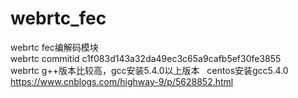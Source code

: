 # webrtc_fec
webrtc fec编解码模块  
webrtc commitid c1f083d143a32da49ec3c65a9cafb5ef30fe3855  
webrtc g++版本比较高，gcc安装5.4.0以上版本  
centos安装gcc5.4.0  https://www.cnblogs.com/highway-9/p/5628852.html
